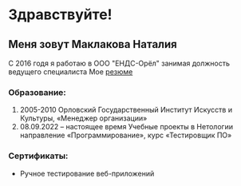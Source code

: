 # Здравствуйте!

## Меня зовут Маклакова Наталия
С 2016 годя я работаю в ООО "ЕНДС-Орёл" занимая должность ведущего специалиста
Мое  [резюме](https://docs.google.com/document/d/1w5fF9UpgNtvHqNSGoC7carrh5eqTgFNtwjvWI3wVrlk/edit?usp=sharing)

### Образование:
 1. 2005-2010 Орловский Государственный Институт Искусств и Культуры, «Менеджер организации» 
 2. 08.09.2022 – настоящее время
    Учебные проекты в Нетологии направление «Программирование», курс «Тестировщик ПО»

### Сертификаты:
 - Ручное тестирование веб-приложений